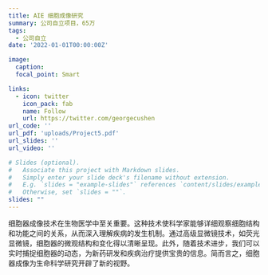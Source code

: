 ```yaml
---
title: AIE 细胞成像研究
summary: 公司自立项目，65万
tags:
  - 公司自立
date: '2022-01-01T00:00:00Z'

image:
  caption: 
  focal_point: Smart

links:
  - icon: twitter
    icon_pack: fab
    name: Follow
    url: https://twitter.com/georgecushen
url_code: ''
url_pdf: 'uploads/Project5.pdf'
url_slides: ''
url_video: ''

# Slides (optional).
#   Associate this project with Markdown slides.
#   Simply enter your slide deck's filename without extension.
#   E.g. `slides = "example-slides"` references `content/slides/example-slides.md`.
#   Otherwise, set `slides = ""`.
slides: ""
---
```


细胞器成像技术在生物医学中至关重要。这种技术使科学家能够详细观察细胞结构和功能之间的关系，从而深入理解疾病的发生机制。通过高级显微镜技术，如荧光显微镜，细胞器的微观结构和变化得以清晰呈现。此外，随着技术进步，我们可以实时捕捉细胞器的动态，为新药研发和疾病治疗提供宝贵的信息。简而言之，细胞器成像为生命科学研究开辟了新的视野。